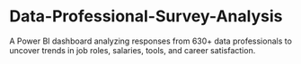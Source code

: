 # Data-Professional-Survey-Analysis
A Power BI dashboard analyzing responses from 630+ data professionals to uncover trends in job roles, salaries, tools, and career satisfaction.
